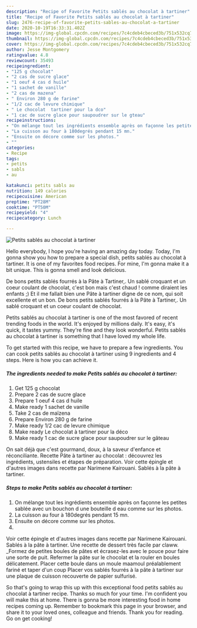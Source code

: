 ```yaml
---
description: "Recipe of Favorite Petits sablés au chocolat à tartiner"
title: "Recipe of Favorite Petits sablés au chocolat à tartiner"
slug: 2476-recipe-of-favorite-petits-sables-au-chocolat-a-tartiner
date: 2020-10-19T16:33:31.402Z
image: https://img-global.cpcdn.com/recipes/7c4cdeb4cbeced3b/751x532cq70/petits-sables-au-chocolat-a-tartiner-photo-principale-de-la-recette.jpg
thumbnail: https://img-global.cpcdn.com/recipes/7c4cdeb4cbeced3b/751x532cq70/petits-sables-au-chocolat-a-tartiner-photo-principale-de-la-recette.jpg
cover: https://img-global.cpcdn.com/recipes/7c4cdeb4cbeced3b/751x532cq70/petits-sables-au-chocolat-a-tartiner-photo-principale-de-la-recette.jpg
author: Jesse Montgomery
ratingvalue: 4.8
reviewcount: 35493
recipeingredient:
- "125 g chocolat"
- "2 cas de sucre glace"
- "1 oeuf 4 cas d huile"
- "1 sachet de vanille"
- "2 cas de mazena"
- " Environ 280 g de farine"
- "1/2 cac de levure chimique"
- " Le chocolat  tartiner pour la dco"
- "1 cac de sucre glace pour saupoudrer sur le gteau"
recipeinstructions:
- "On mélange tout les ingrédients ensemble après on façonne les petites sablée avec un bouchon d une bouteille d eau comme sur les photos."
- "La cuisson au four à 180degrés pendant 15 mn."
- "Ensuite on décore comme sur les photos."
- ""
categories:
- Recipe
tags:
- petits
- sabls
- au

katakunci: petits sabls au 
nutrition: 149 calories
recipecuisine: American
preptime: "PT28M"
cooktime: "PT50M"
recipeyield: "4"
recipecategory: Lunch

---
```



![Petits sablés au chocolat à tartiner](https://img-global.cpcdn.com/recipes/7c4cdeb4cbeced3b/751x532cq70/petits-sables-au-chocolat-a-tartiner-photo-principale-de-la-recette.jpg)

Hello everybody, I hope you're having an amazing day today. Today, I'm gonna show you how to prepare a special dish, petits sablés au chocolat à tartiner. It is one of my favorites food recipes. For mine, I'm gonna make it a bit unique. This is gonna smell and look delicious.

De bons petits sablés fourrés à la Pâte à Tartiner,. Un sablé croquant et un coeur coulant de chocolat, c&#39;est bon mais c&#39;est chaud ! comme diraient les enfants ;) Et il me fallait bien une Pâte à tartiner digne de ce nom, qui soit excellente et un bon. De bons petits sablés fourrés à la Pâte à Tartiner,. Un sablé croquant et un coeur coulant de chocolat.

Petits sablés au chocolat à tartiner is one of the most favored of recent trending foods in the world. It's enjoyed by millions daily. It's easy, it's quick, it tastes yummy. They're fine and they look wonderful. Petits sablés au chocolat à tartiner is something that I have loved my whole life.


To get started with this recipe, we have to prepare a few ingredients. You can cook petits sablés au chocolat à tartiner using 9 ingredients and 4 steps. Here is how you can achieve it.

<!--inarticleads1-->

##### The ingredients needed to make Petits sablés au chocolat à tartiner:

1. Get 125 g chocolat
1. Prepare 2 cas de sucre glace
1. Prepare 1 oeuf 4 cas d huile
1. Make ready 1 sachet de vanille
1. Take 2 cas de maïzena
1. Prepare  Environ 280 g de farine
1. Make ready 1/2 cac de levure chimique
1. Make ready  Le chocolat à tartiner pour la déco
1. Make ready 1 cac de sucre glace pour saupoudrer sur le gâteau


On sait déjà que c&#39;est gourmand, doux, à la saveur d&#39;enfance et réconciliante. Recette Pâte à tartiner au chocolat : découvrez les ingrédients, ustensiles et étapes de préparation. Voir cette épingle et d&#39;autres images dans recette par Narimene Kairouani. Sablés à la pâte à tartiner. 

<!--inarticleads2-->

##### Steps to make Petits sablés au chocolat à tartiner:

1. On mélange tout les ingrédients ensemble après on façonne les petites sablée avec un bouchon d une bouteille d eau comme sur les photos.
1. La cuisson au four à 180degrés pendant 15 mn.
1. Ensuite on décore comme sur les photos.
1. 


Voir cette épingle et d&#39;autres images dans recette par Narimene Kairouani. Sablés à la pâte à tartiner. Une recette de dessert très facile par claww. _Formez de petites boules de pâtes et écrasez-les avec le pouce pour faire une sorte de puit. Refermer la pâte sur le chocolat et la rouler en boules délicatement. Placer cette boule dans un moule maamoul préalablement fariné et taper d&#39;un coup Placer vos sablés fourrés à la pâte à tartiner sur une plaque de cuisson recouverte de papier sulfurisé. 

So that's going to wrap this up with this exceptional food petits sablés au chocolat à tartiner recipe. Thanks so much for your time. I'm confident you will make this at home. There is gonna be more interesting food in home recipes coming up. Remember to bookmark this page in your browser, and share it to your loved ones, colleague and friends. Thank you for reading. Go on get cooking!
